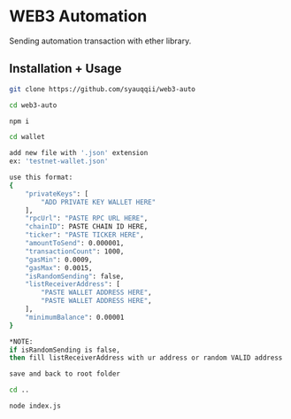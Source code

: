 
# WEB3 Automation

Sending automation transaction with ether library.

## Installation + Usage
```bash
git clone https://github.com/syauqqii/web3-auto
```

```bash
cd web3-auto
```

```bash
npm i
```

```bash
cd wallet
```

```bash
add new file with '.json' extension
ex: 'testnet-wallet.json'

use this format:
{
    "privateKeys": [
        "ADD PRIVATE KEY WALLET HERE"
    ],
    "rpcUrl": "PASTE RPC URL HERE",
    "chainID": PASTE CHAIN ID HERE,
    "ticker": "PASTE TICKER HERE",
    "amountToSend": 0.000001,
    "transactionCount": 1000,
    "gasMin": 0.0009,
    "gasMax": 0.0015,
    "isRandomSending": false,
    "listReceiverAddress": [
        "PASTE WALLET ADDRESS HERE",
        "PASTE WALLET ADDRESS HERE",
    ],
    "minimumBalance": 0.00001
}

*NOTE:
if isRandomSending is false,
then fill listReceiverAddress with ur address or random VALID address

save and back to root folder
```

```bash
cd ..
```

```bash
node index.js
```
